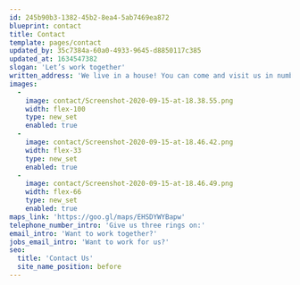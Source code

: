 ```yaml
---
id: 245b90b3-1382-45b2-8ea4-5ab7469ea872
blueprint: contact
title: Contact
template: pages/contact
updated_by: 35c7384a-60a0-4933-9645-d8850117c385
updated_at: 1634547382
slogan: 'Let’s work together'
written_address: 'We live in a house! You can come and visit us in number 32 Blackpool Road, just on the outskirts of Blackpool.'
images:
  -
    image: contact/Screenshot-2020-09-15-at-18.38.55.png
    width: flex-100
    type: new_set
    enabled: true
  -
    image: contact/Screenshot-2020-09-15-at-18.46.42.png
    width: flex-33
    type: new_set
    enabled: true
  -
    image: contact/Screenshot-2020-09-15-at-18.46.49.png
    width: flex-66
    type: new_set
    enabled: true
maps_link: 'https://goo.gl/maps/EHSDYWYBapw'
telephone_number_intro: 'Give us three rings on:'
email_intro: 'Want to work together?'
jobs_email_intro: 'Want to work for us?'
seo:
  title: 'Contact Us'
  site_name_position: before
---
```


